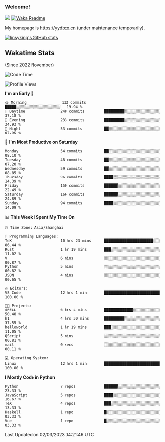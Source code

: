 ### Welcome!

![](https://visitor-badge.glitch.me/badge?page_id=linsyking.linsyking)
[![Waka Readme](https://github.com/linsyking/linsyking/actions/workflows/waka-readme.yml/badge.svg)](https://github.com/linsyking/linsyking/actions/workflows/waka-readme.yml)

My homepage is <https://yydbxx.cn> (under maintenance temporarily).

[![linsyking's GitHub stats](https://github-readme-stats.vercel.app/api?username=linsyking&show_icons=true&theme=onedark)](https://github.com/anuraghazra/github-readme-stats)

## Wakatime Stats

(Since 2022 November)

<!--START_SECTION:waka-->
![Code Time](http://img.shields.io/badge/Code%20Time-188%20hrs%2047%20mins-blue)

![Profile Views](http://img.shields.io/badge/Profile%20Views-0-blue)

**I'm an Early 🐤** 

```text
🌞 Morning                133 commits         █████░░░░░░░░░░░░░░░░░░░░   19.94 % 
🌆 Daytime                248 commits         █████████░░░░░░░░░░░░░░░░   37.18 % 
🌃 Evening                233 commits         █████████░░░░░░░░░░░░░░░░   34.93 % 
🌙 Night                  53 commits          ██░░░░░░░░░░░░░░░░░░░░░░░   07.95 % 
```
📅 **I'm Most Productive on Saturday** 

```text
Monday                   54 commits          ██░░░░░░░░░░░░░░░░░░░░░░░   08.10 % 
Tuesday                  48 commits          ██░░░░░░░░░░░░░░░░░░░░░░░   07.20 % 
Wednesday                59 commits          ██░░░░░░░░░░░░░░░░░░░░░░░   08.85 % 
Thursday                 96 commits          ████░░░░░░░░░░░░░░░░░░░░░   14.39 % 
Friday                   150 commits         ██████░░░░░░░░░░░░░░░░░░░   22.49 % 
Saturday                 166 commits         ██████░░░░░░░░░░░░░░░░░░░   24.89 % 
Sunday                   94 commits          ████░░░░░░░░░░░░░░░░░░░░░   14.09 % 
```


📊 **This Week I Spent My Time On** 

```text
🕑︎ Time Zone: Asia/Shanghai

💬 Programming Languages: 
TeX                      10 hrs 23 mins      ██████████████████████░░░   86.44 % 
Rust                     1 hr 19 mins        ███░░░░░░░░░░░░░░░░░░░░░░   11.02 % 
V                        6 mins              ░░░░░░░░░░░░░░░░░░░░░░░░░   00.87 % 
Python                   5 mins              ░░░░░░░░░░░░░░░░░░░░░░░░░   00.82 % 
JSON                     4 mins              ░░░░░░░░░░░░░░░░░░░░░░░░░   00.65 % 

🔥 Editors: 
VS Code                  12 hrs 1 min        █████████████████████████   100.00 % 

🐱‍💻 Projects: 
SPELL                    6 hrs 4 mins        █████████████░░░░░░░░░░░░   50.48 % 
h1                       4 hrs 30 mins       █████████░░░░░░░░░░░░░░░░   37.55 % 
helloworld               1 hr 19 mins        ███░░░░░░░░░░░░░░░░░░░░░░   11.05 % 
QScript                  5 mins              ░░░░░░░░░░░░░░░░░░░░░░░░░   00.81 % 
mail                     0 secs              ░░░░░░░░░░░░░░░░░░░░░░░░░   00.11 % 

💻 Operating System: 
Linux                    12 hrs 1 min        █████████████████████████   100.00 % 
```

**I Mostly Code in Python** 

```text
Python                   7 repos             ██████░░░░░░░░░░░░░░░░░░░   23.33 % 
JavaScript               5 repos             ████░░░░░░░░░░░░░░░░░░░░░   16.67 % 
TeX                      4 repos             ███░░░░░░░░░░░░░░░░░░░░░░   13.33 % 
Haskell                  1 repo              █░░░░░░░░░░░░░░░░░░░░░░░░   03.33 % 
Vue                      1 repo              █░░░░░░░░░░░░░░░░░░░░░░░░   03.33 % 
```




 Last Updated on 02/03/2023 04:21:46 UTC
<!--END_SECTION:waka-->
